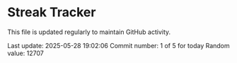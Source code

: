 # Streak Tracker

This file is updated regularly to maintain GitHub activity.

Last update: 2025-05-28 19:02:06
Commit number: 1 of 5 for today
Random value: 12707
